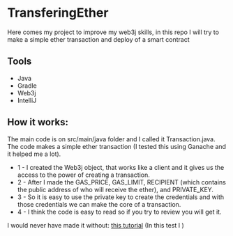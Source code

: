 # TransferingEther
Here comes my project to improve my web3j skills, in this repo I will try to make a simple ether transaction and deploy of a smart contract

## Tools
+ Java
+ Gradle
+ Web3j 
+ IntelliJ

## How it works: 
The main code is on src/main/java folder and I called it Transaction.java. The code makes a simple ether transaction (I tested this using Ganache and it helped me a lot). 
+ 1 - I created the Web3j object, that works like a client and it gives us the access to the power of creating a transaction. 
+ 2 - After I made the GAS_PRICE, GAS_LIMIT, RECIPIENT (which contains the public address of who will receive the ether), and PRIVATE_KEY. 
+ 3 - So it is easy to use the private key to create the credentials and with those credentials we can make the core of a transaction.
+ 4 - I think the code is easy to read so if you try to review you will get it.


I would never have made it without: [this tutorial](https://www.youtube.com/watch?v=kJ905hVbQ_E&list=PL16WqdAj66SCOdL6XIFbke-XQg2GW_Avg&index=32)
(In this test I )

